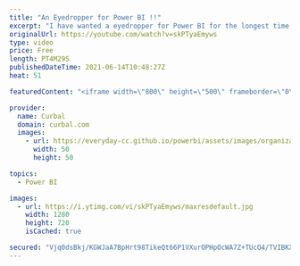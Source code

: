 ```yaml
---
title: "An Eyedropper for Power BI !!"
excerpt: "I have wanted a eyedropper for Power BI for the longest time and I finally got one that works not only for Power BI but for anything on your screen.  With this you will also get: Chapters: 00:00 Intro 00:52 Color picker for power bi 02:20 Create your own split screen pattern 03:00 Preview of svgs on"
originalUrl: https://youtube.com/watch?v=skPTyaEmyws
type: video
price: Free
length: PT4M29S
publishedDateTime: 2021-06-14T10:48:27Z
heat: 51

featuredContent: "<iframe width=\"800\" height=\"500\" frameborder=\"0\" src=\"https://www.youtube.com/embed/skPTyaEmyws\" allow=\"accelerometer; autoplay; encrypted-media; gyroscope; picture-in-picture\" allowfullscreen></iframe>"

provider:
  name: Curbal
  domain: curbal.com
  images:
    - url: https://everyday-cc.github.io/powerbi/assets/images/organizations/curbal.com-50x50.jpg
      width: 50
      height: 50

topics:
  - Power BI

images:
  - url: https://i.ytimg.com/vi/skPTyaEmyws/maxresdefault.jpg
    width: 1280
    height: 720
    isCached: true

secured: "Vjq0dsBkj/KGWJaA7BpHrt98TikeQt66P1VXurOPHpOcWA7Z+TUcO4/TVIBKX33Hh6uLJOjlpVk/1kNMqoibfEqtSHraSP7PyUWj4V/yuBUsVYudIvaVlSgFQ8PcvXZW8944+Tf7ToEQVXi3oOS0CXAhohOSHu4cMCorMawlQdkLKKWdA78IQGR2d47MlRAyaOQurgw4X0AycHfD23Jri60Lq3lFWpiprH+RYyxDO7n+SKW8Bhk1WKyXttLQN+pVMUCNJdQH8DBYKlupiycZ8BKYwGeaDQtwsJFxhSgexowqNDGhL9bWFOEtvo+u/VP7rT+8gkRoVnNF1+/jNStbjQ3no+IEQPaK5+0+gyGXDly8aBwXbnp4bW9OFz8aZJTMMZ56rRnXNbtfhxXn0SoTt7Sw4FPLzPqmCjC3he/FQus=;sLAqoS4SeQnfU/Wj6WCq4A=="
---
```


